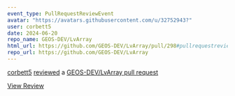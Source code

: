 ```yaml
---
event_type: PullRequestReviewEvent
avatar: "https://avatars.githubusercontent.com/u/32752943?"
user: corbett5
date: 2024-06-20
repo_name: GEOS-DEV/LvArray
html_url: https://github.com/GEOS-DEV/LvArray/pull/298#pullrequestreview-2130706734
repo_url: https://github.com/GEOS-DEV/LvArray
---
```


<a href='https://github.com/corbett5' target='_blank'>corbett5</a> <a href='https://github.com/GEOS-DEV/LvArray/pull/298#pullrequestreview-2130706734' target='_blank'>reviewed</a> a <a href='https://github.com/GEOS-DEV/LvArray/pull/298' target='_blank'>GEOS-DEV/LvArray pull request</a>

<small></small>

<a href='https://github.com/GEOS-DEV/LvArray/pull/298#pullrequestreview-2130706734' target='_blank'>View Review</a>